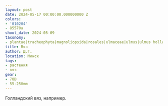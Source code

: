 ```yaml
---
layout: post
date: 2024-05-17 00:00:00.000000000 Z
colors:
- '010204'
- 85570a
shoot_date: 2024-05-09
taxonomy:
- plantae|tracheophyta|magnoliopsida|rosales|ulmaceae|ulmus|ulmus hollandica
title: Вяз
author: Д.Г.
location: Минск
tags:
- растения
- вяз
gear:
- 70D
- 55-250mm
---
```

Голландский вяз, например.


